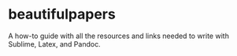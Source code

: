 # beautifulpapers
A how-to guide with all the resources and links needed to write with Sublime, Latex, and Pandoc.

